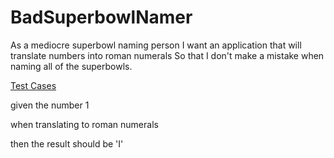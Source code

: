 # BadSuperbowlNamer
As a mediocre superbowl naming person
I want an application that will translate numbers into roman numerals
So that I don't make a mistake when naming all of the superbowls.

[Test Cases](https://www.notion.so/bf873692f78e45f8b634397459a3e6fd)

given the number 1

when translating to roman numerals

then the result should be 'I'
